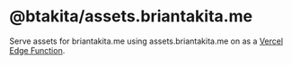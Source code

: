 # @btakita/assets.briantakita.me

Serve assets for briantakita.me using assets.briantakita.me on as a 
[Vercel Edge Function](https://vercel.com/docs/functions/edge-functions).
